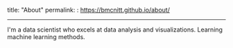 title: "About"
permalink: : https://bmcnitt.github.io/about/

---

I'm a data scientist who excels at data analysis and visualizations. Learning machine learning methods.